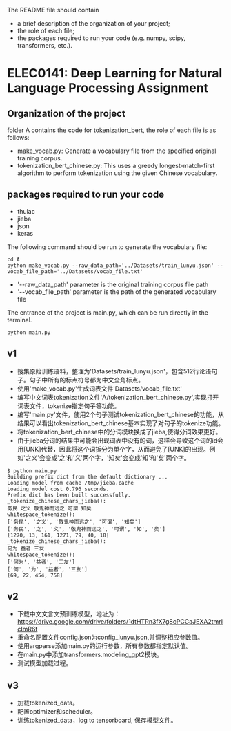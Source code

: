 ﻿The README file should contain 
- a brief description of the organization of your project; 
- the role of each file; 
- the packages required to run your code (e.g. numpy, scipy, transformers, etc.).

# ELEC0141: Deep Learning for Natural Language Processing Assignment 
## Organization of the project
folder A contains the code for tokenization_bert, the role of each file is as follows:
- make_vocab.py: Generate a vocabulary file from the specified original training corpus.
- tokenization_bert_chinese.py: This uses a greedy longest-match-first algorithm to perform tokenization using the given Chinese vocabulary.


## packages required to run your code
- thulac
- jieba
- json
- keras

The following command should be run to generate the vocabulary file:
```
cd A
python make_vocab.py --raw_data_path='../Datasets/train_lunyu.json' --vocab_file_path='../Datasets/vocab_file.txt'

```
- '--raw_data_path' parameter is the original training corpus file path
- '--vocab_file_path' parameter is the path of the generated vocabulary file

The entrance of the project is main.py, which can be run directly in the terminal.
```
python main.py
```

## v1
- 搜集原始训练语料，整理为'Datasets/train_lunyu.json'，包含512行论语句子。句子中所有的标点符号都为中文全角标点。
- 使用'make_vocab.py'生成词表文件'Datasets/vocab_file.txt'
- 编写中文词表tokenization文件'A/tokenization_bert_chinese.py',实现打开词表文件，tokenize指定句子等功能。
- 编写'main.py'文件，使用2个句子测试tokenization_bert_chinese的功能，从结果可以看出tokenization_bert_chinese基本实现了对句子的tokenize功能。
- 将tokenization_bert_chinese中的分词模块换成了jieba,使得分词效果更好。
- 由于jieba分词的结果中可能会出现词表中没有的词，这样会导致这个词的id会用[UNK]代替，因此将这个词拆分为单个字，从而避免了[UNK]的出现。例如'之义'会变成'之'和'义'两个字，'知矣'会变成'知'和'矣'两个字。
```
$ python main.py
Building prefix dict from the default dictionary ...
Loading model from cache /tmp/jieba.cache
Loading model cost 0.796 seconds.
Prefix dict has been built successfully.
_tokenize_chinese_chars_jieba():
务民 之义 敬鬼神而远之 可谓 知矣
whitespace_tokenize():
['务民', '之义', '敬鬼神而远之', '可谓', '知矣']
['务民', '之', '义', '敬鬼神而远之', '可谓', '知', '矣']
[1270, 13, 161, 1271, 79, 40, 18]
_tokenize_chinese_chars_jieba():
何为 益者 三友
whitespace_tokenize():
['何为', '益者', '三友']
['何', '为', '益者', '三友']
[69, 22, 454, 758]
```

## v2
- 下载中文文言文预训练模型，地址为：https://drive.google.com/drive/folders/1dtHTRn3fX7g8cPCCaJEXA2tmrIcImR6t
- 重命名配置文件config.json为config_lunyu.json,并调整相应参数值。
- 使用argparse添加main.py的运行参数，所有参数都指定默认值。
- 在main.py中添加transformers.modeling_gpt2模块。
- 测试模型加载过程。

## v3
- 加载tokenized_data。
- 配置optimizer和scheduler。
- 训练tokenized_data，log to tensorboard, 保存模型文件。